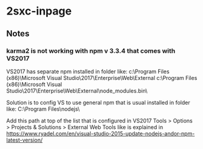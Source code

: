 ﻿# 2sxc-inpage

## Notes

### karma2 is not working with npm v 3.3.4 that comes with VS2017

VS2017 has separate npm installed in folder like:
c:\Program Files (x86)\Microsoft Visual Studio\2017\Enterprise\Web\External
c:\Program Files (x86)\Microsoft Visual Studio\2017\Enterprise\Web\External\node_modules\.bin\

Solution is to config VS to use general npm that is usual installed in folder like:
C:\Program Files\nodejs\

Add this path at top of the list that is configured in VS2017 Tools > Options > Projects & Solutions > External Web Tools like is explained in 
https://www.ryadel.com/en/visual-studio-2015-update-nodejs-andor-npm-latest-version/

